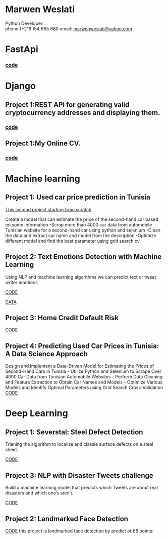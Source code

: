 # Marwen Weslati
Python Developer<br>
phone:(+216 )54 665 680 email: marwenweslati@yahoo.com
# FastApi
### [code]((https://github.com/Marwen-93/pypiApi))

# Django 


## Project 1:REST API for generating valid cryptocurrency addresses and displaying them.
### [code](https://github.com/Marwen-93/cryptocurrency_adrees_api)

## Project 1:My Online CV.
### [code](https://github.com/Marwen-93/Marwen-93.github.io)


# Machine learning 



## Project 1: Used car price  prediction in Tunisia
[This second project starting from  scratch](https://github.com/Marwen-93/voiture_occasion)

Create a model that can estimate the price of the second-hand car based on some information -Scrap more than 4000 car data from automobile Tunisian website for a second-hand car using python and selenium -Clean the data and extract car name and model from the description -Optimize different model and find the best parameter using grid search cv
## Project 2: Text Emotions Detection with Machine Learning 

Using NLP and machine learning algorithms we can predict text or tweet  writer emotions 



[CODE](https://github.com/Marwen-93/textemotiondetection/blob/main/textemotiondetectio.ipynb)


[DATA](https://github.com/Marwen-93/textemotiondetection/blob/main/data.txt)


## Project 3: Home Credit Default Risk
[CODE](https://github.com/Marwen-93/home-credit-default-risk/blob/main/home-credit-default-risk.ipynb)

## Project 4: Predicting Used Car Prices in Tunisia: A Data Science Approach
Design and Implement a Data-Driven Model for Estimating the Prices of Second-Hand Cars in Tunisia - Utilize Python and Selenium to Scrape Over 4000 Car Data from Tunisian Automobile Websites - Perform Data Cleaning and Feature Extraction to Obtain Car Names and Models - Optimize Various Models and Identify Optimal Parameters using Grid Search Cross-Validation
[CODE](https://github.com/Marwen-93/voiture_occasion)


# Deep Learning
## Project 1: Severstal: Steel Defect Detection
Trianing the algorithm to localize and classie surface defects on a steel sheet.

[CODE](https://www.kaggle.com/weslatimarwen/keras-model-acc-0-8)

## Project 3: NLP with Disaster Tweets challenge
Build a machine learning model that predicts which Tweets are about real disasters and which one’s aren’t.


[CODE](https://www.kaggle.com/weslatimarwen/nlp-with-disaster-tweets-challenge)


## Project 2: Landmarked Face Detection
[CODE](https://github.com/Marwen-93/landmarksfaceproject-/blob/main/README.md)
this project is landmarked face detection by predict of 68 points:
